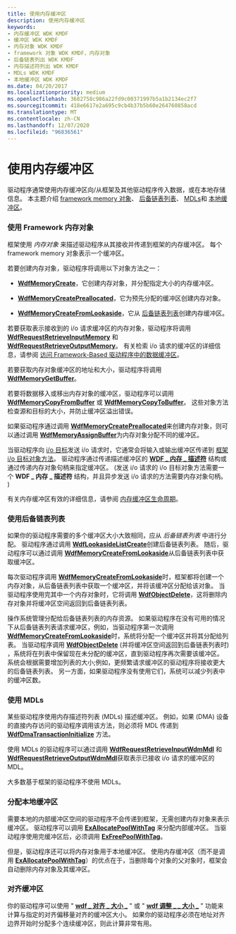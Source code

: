 ```yaml
---
title: 使用内存缓冲区
description: 使用内存缓冲区
keywords:
- 内存缓冲区 WDK KMDF
- 缓冲区 WDK KMDF
- 内存对象 WDK KMDF
- framework 对象 WDK KMDF，内存对象
- 后备链表列出 WDK KMDF
- 内存描述符列出 WDK KMDF
- MDLs WDK KMDF
- 本地缓冲区 WDK KMDF
ms.date: 04/20/2017
ms.localizationpriority: medium
ms.openlocfilehash: 3682758c986a22fd9c00371997b5a1b2134ec2f7
ms.sourcegitcommit: 418e6617e2a695c9cb4b37b5b60e264760858acd
ms.translationtype: MT
ms.contentlocale: zh-CN
ms.lasthandoff: 12/07/2020
ms.locfileid: "96836561"
---
```

# <a name="using-memory-buffers"></a>使用内存缓冲区





驱动程序通常使用内存缓冲区向/从框架及其他驱动程序传入数据，或在本地存储信息。 本主题介绍 [framework memory 对象](#using-framework-memory-objects)、 [后备链表列表](#using-lookaside-lists)、 [MDLs](#using-mdls)和 [本地缓冲区](#allocating-local-buffers)。

### <a name="using-framework-memory-objects"></a><a href="" id="using-framework-memory-objects"></a> 使用 Framework 内存对象

框架使用 *内存对象* 来描述驱动程序从其接收并传递到框架的内存缓冲区。 每个 framework memory 对象表示一个缓冲区。

若要创建内存对象，驱动程序将调用以下对象方法之一：

-   [**WdfMemoryCreate**](/windows-hardware/drivers/ddi/wdfmemory/nf-wdfmemory-wdfmemorycreate)，它创建内存对象，并分配指定大小的内存缓冲区。

-   [**WdfMemoryCreatePreallocated**](/windows-hardware/drivers/ddi/wdfmemory/nf-wdfmemory-wdfmemorycreatepreallocated)，它为预先分配的缓冲区创建内存对象。

-   [**WdfMemoryCreateFromLookaside**](/windows-hardware/drivers/ddi/wdfmemory/nf-wdfmemory-wdfmemorycreatefromlookaside)，它从 [后备链表列表](#using-lookaside-lists)创建内存缓冲区。

若要获取表示接收到的 i/o 请求缓冲区的内存对象，驱动程序将调用 [**WdfRequestRetrieveInputMemory**](/windows-hardware/drivers/ddi/wdfrequest/nf-wdfrequest-wdfrequestretrieveinputmemory) 和 [**WdfRequestRetrieveOutputMemory**](/windows-hardware/drivers/ddi/wdfrequest/nf-wdfrequest-wdfrequestretrieveoutputmemory)。 有关检索 i/o 请求的缓冲区的详细信息，请参阅 [访问 Framework-Based 驱动程序中的数据缓冲区](./accessing-data-buffers-in-wdf-drivers.md)。

若要获取内存对象缓冲区的地址和大小，驱动程序将调用 [**WdfMemoryGetBuffer**](/windows-hardware/drivers/ddi/wdfmemory/nf-wdfmemory-wdfmemorygetbuffer)。

若要将数据移入或移出内存对象的缓冲区，驱动程序可以调用 [**WdfMemoryCopyFromBuffer**](/windows-hardware/drivers/ddi/wdfmemory/nf-wdfmemory-wdfmemorycopyfrombuffer) 或 [**WdfMemoryCopyToBuffer**](/windows-hardware/drivers/ddi/wdfmemory/nf-wdfmemory-wdfmemorycopytobuffer)。 这些对象方法检查源和目标的大小，并防止缓冲区溢出错误。

如果驱动程序通过调用 [**WdfMemoryCreatePreallocated**](/windows-hardware/drivers/ddi/wdfmemory/nf-wdfmemory-wdfmemorycreatepreallocated)来创建内存对象，则可以通过调用 [**WdfMemoryAssignBuffer**](/windows-hardware/drivers/ddi/wdfmemory/nf-wdfmemory-wdfmemoryassignbuffer)为内存对象分配不同的缓冲区。

当驱动程序向 [i/o 目标](using-i-o-targets.md)发送 i/o 请求时，它通常会将输入或输出缓冲区传递到 [框架 i/o 目标对象方法](/windows-hardware/drivers/ddi/wdfiotarget/)。 驱动程序通过传递描述缓冲区的 [**WDF \_ 内存 \_ 描述符**](/windows-hardware/drivers/ddi/wdfmemory/ns-wdfmemory-_wdf_memory_descriptor) 结构或通过传递内存对象句柄来指定缓冲区。  (发送 i/o 请求的 i/o 目标对象方法需要一个 **WDF \_ 内存 \_ 描述符** 结构，并且异步发送 i/o 请求的方法需要内存对象句柄。 ) 

有关内存缓冲区有效的详细信息，请参阅 [内存缓冲区生命周期](memory-buffer-life-cycle.md)。

### <a name="using-lookaside-lists"></a><a href="" id="using-lookaside-lists"></a> 使用后备链表列表

如果你的驱动程序需要的多个缓冲区大小大致相同，应从 *后备链表列表* 中进行分配。 驱动程序通过调用 [**WdfLookasideListCreate**](/windows-hardware/drivers/ddi/wdfmemory/nf-wdfmemory-wdflookasidelistcreate)创建后备链表列表。 随后，驱动程序可以通过调用 [**WdfMemoryCreateFromLookaside**](/windows-hardware/drivers/ddi/wdfmemory/nf-wdfmemory-wdfmemorycreatefromlookaside)从后备链表列表中获取缓冲区。

每次驱动程序调用 [**WdfMemoryCreateFromLookaside**](/windows-hardware/drivers/ddi/wdfmemory/nf-wdfmemory-wdfmemorycreatefromlookaside)时，框架都将创建一个内存对象，从后备链表列表中获取一个缓冲区，并将该缓冲区分配给该对象。 当驱动程序使用完其中一个内存对象时，它将调用 [**WdfObjectDelete**](/windows-hardware/drivers/ddi/wdfobject/nf-wdfobject-wdfobjectdelete)，这将删除内存对象并将缓冲区空间返回到后备链表列表。

操作系统管理分配给后备链表列表的内存资源。 如果驱动程序在没有可用的情况下从后备链表列表请求缓冲区，例如，当驱动程序第一次调用 [**WdfMemoryCreateFromLookaside**](/windows-hardware/drivers/ddi/wdfmemory/nf-wdfmemory-wdfmemorycreatefromlookaside)时，系统将分配一个缓冲区并将其分配给列表。 当驱动程序调用 [**WdfObjectDelete**](/windows-hardware/drivers/ddi/wdfobject/nf-wdfobject-wdfobjectdelete) (并将缓冲区空间返回到后备链表列表时) ，系统将在列表中保留现在未分配的缓冲区，直到驱动程序再次需要该缓冲区。 系统会根据需要增加列表的大小;例如，更频繁请求缓冲区的驱动程序将接收更大的后备链表列表。 另一方面，如果驱动程序没有使用它们，系统可以减少列表中的缓冲区数。

### <a name="using-mdls"></a><a href="" id="using-mdls"></a> 使用 MDLs

某些驱动程序使用内存描述符列表 (MDLs) 描述缓冲区。 例如，如果 (DMA) 设备的直接内存访问的驱动程序调用该方法，则必须将 MDL 传递到 [**WdfDmaTransactionInitialize**](/windows-hardware/drivers/ddi/wdfdmatransaction/nf-wdfdmatransaction-wdfdmatransactioninitialize) 方法。

使用 MDLs 的驱动程序可以通过调用 [**WdfRequestRetrieveInputWdmMdl**](/windows-hardware/drivers/ddi/wdfrequest/nf-wdfrequest-wdfrequestretrieveinputwdmmdl) 和 [**WdfRequestRetrieveOutputWdmMdl**](/windows-hardware/drivers/ddi/wdfrequest/nf-wdfrequest-wdfrequestretrieveoutputwdmmdl)获取表示已接收 i/o 请求的缓冲区的 MDL。

大多数基于框架的驱动程序不使用 MDLs。

### <a name="allocating-local-buffers"></a><a href="" id="allocating-local-buffers"></a> 分配本地缓冲区

需要本地的内部缓冲区空间的驱动程序不会传递到框架，无需创建内存对象来表示缓冲区。 驱动程序可以调用 [**ExAllocatePoolWithTag**](/windows-hardware/drivers/ddi/wdm/nf-wdm-exallocatepoolwithtag) 来分配内部缓冲区。 当驱动程序使用完缓冲区后，必须调用 [**ExFreePoolWithTag**](/windows-hardware/drivers/ddi/wdm/nf-wdm-exfreepoolwithtag)。

但是，驱动程序还可以将内存对象用于本地缓冲区。 使用内存缓冲区（而不是调用 [**ExAllocatePoolWithTag**](/windows-hardware/drivers/ddi/wdm/nf-wdm-exallocatepoolwithtag)）的优点在于，当删除每个对象的父对象时，框架会自动删除内存对象及其缓冲区。

### <a name="aligning-buffers"></a>对齐缓冲区

你的驱动程序可以使用 " [**wdf \_ 对齐 \_ 大小 \_**](/windows-hardware/drivers/ddi/wdfcore/nf-wdfcore-wdf_align_size_up) " 或 " [**wdf 调整 \_ \_ 大小 \_**](/windows-hardware/drivers/ddi/wdfcore/nf-wdfcore-wdf_align_size_down) " 功能来计算与指定的对齐偏移量对齐的缓冲区大小。 如果你的驱动程序必须在地址对齐边界开始时分配多个连续缓冲区，则此计算非常有用。

 

